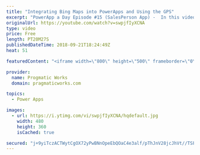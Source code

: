 ```yaml
---
title: "Integrating Bing Maps into PowerApps and Using the GPS"
excerpt: "PowerApp a Day Episode #15 (SalesPerson App) -  In this video, you'll learn how to create an application that uses Bing Maps to give your users a dynamic maps system that uses your GPS.  Power App and Power Platform Training : https://pragmaticworks.com/training/on-demand-training  Create your map API:"
originalUrl: https://youtube.com/watch?v=swpjfIyXCNA
type: video
price: Free
length: PT20M27S
publishedDateTime: 2018-09-21T18:24:49Z
heat: 51

featuredContent: "<iframe width=\"800\" height=\"500\" frameborder=\"0\" src=\"https://www.youtube.com/embed/swpjfIyXCNA\" allow=\"accelerometer; autoplay; encrypted-media; gyroscope; picture-in-picture\" allowfullscreen></iframe>"

provider:
  name: Progmatic Works
  domain: pragmaticworks.com

topics:
  - Power Apps

images:
  - url: https://i.ytimg.com/vi/swpjfIyXCNA/hqdefault.jpg
    width: 480
    height: 360
    isCached: true

secured: "j+9yiTczACTWytCgOX72yPwBNnOpeEbQOaC4e3alf/pThJnV28jcJhVt//TSFxTOOMa/omoG3N8VSqIgFSwayQDQdW9rh3C+O/ISrKPLO/yJdymBHJiF0icdmGdjjMPC4Cmjng1HjQo3WC11d2tlxMCz2L5HgnAnOIoUNJIVW2+t8J/RmtGgU/zNmr61YwFhHqXU7Wo0bO7dfByYt9eJEvwEpkY5payuNqM45xd32gIPqrGB5U8kVW0KC7tkFukQCQAkT+gzriZw11LcAlY0F5Axbu9Egz4D+EjrSWgtEcf+nSnAaIPtD0i5mCMxowo1s023mOjBoBJR8/N5qCWS6KjzeW5flEMUMqiXdxpLz2FQOIDaEiEeFeRXZlOGfPBw+cPT0DOJl49uJgnrR5t/d4m8mjcSS7hvJnn7qo5dqNk=;nsoymdVWroDly9TcCydSVw=="
---
```


